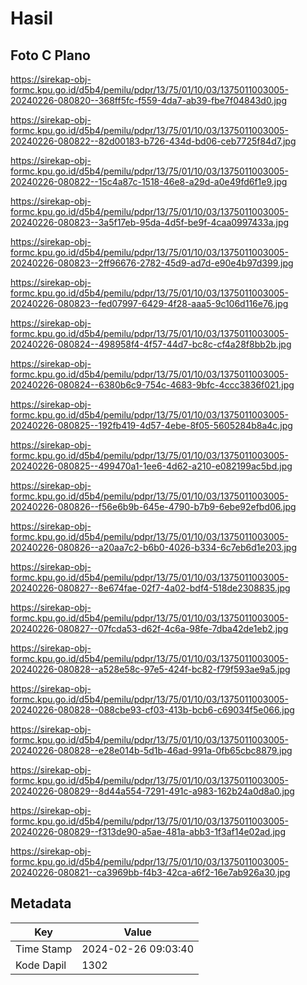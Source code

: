 # Hasil

## Foto C Plano

https://sirekap-obj-formc.kpu.go.id/d5b4/pemilu/pdpr/13/75/01/10/03/1375011003005-20240226-080820--368ff5fc-f559-4da7-ab39-fbe7f04843d0.jpg

https://sirekap-obj-formc.kpu.go.id/d5b4/pemilu/pdpr/13/75/01/10/03/1375011003005-20240226-080822--82d00183-b726-434d-bd06-ceb7725f84d7.jpg

https://sirekap-obj-formc.kpu.go.id/d5b4/pemilu/pdpr/13/75/01/10/03/1375011003005-20240226-080822--15c4a87c-1518-46e8-a29d-a0e49fd6f1e9.jpg

https://sirekap-obj-formc.kpu.go.id/d5b4/pemilu/pdpr/13/75/01/10/03/1375011003005-20240226-080823--3a5f17eb-95da-4d5f-be9f-4caa0997433a.jpg

https://sirekap-obj-formc.kpu.go.id/d5b4/pemilu/pdpr/13/75/01/10/03/1375011003005-20240226-080823--2ff96676-2782-45d9-ad7d-e90e4b97d399.jpg

https://sirekap-obj-formc.kpu.go.id/d5b4/pemilu/pdpr/13/75/01/10/03/1375011003005-20240226-080823--fed07997-6429-4f28-aaa5-9c106d116e76.jpg

https://sirekap-obj-formc.kpu.go.id/d5b4/pemilu/pdpr/13/75/01/10/03/1375011003005-20240226-080824--498958f4-4f57-44d7-bc8c-cf4a28f8bb2b.jpg

https://sirekap-obj-formc.kpu.go.id/d5b4/pemilu/pdpr/13/75/01/10/03/1375011003005-20240226-080824--6380b6c9-754c-4683-9bfc-4ccc3836f021.jpg

https://sirekap-obj-formc.kpu.go.id/d5b4/pemilu/pdpr/13/75/01/10/03/1375011003005-20240226-080825--192fb419-4d57-4ebe-8f05-5605284b8a4c.jpg

https://sirekap-obj-formc.kpu.go.id/d5b4/pemilu/pdpr/13/75/01/10/03/1375011003005-20240226-080825--499470a1-1ee6-4d62-a210-e082199ac5bd.jpg

https://sirekap-obj-formc.kpu.go.id/d5b4/pemilu/pdpr/13/75/01/10/03/1375011003005-20240226-080826--f56e6b9b-645e-4790-b7b9-6ebe92efbd06.jpg

https://sirekap-obj-formc.kpu.go.id/d5b4/pemilu/pdpr/13/75/01/10/03/1375011003005-20240226-080826--a20aa7c2-b6b0-4026-b334-6c7eb6d1e203.jpg

https://sirekap-obj-formc.kpu.go.id/d5b4/pemilu/pdpr/13/75/01/10/03/1375011003005-20240226-080827--8e674fae-02f7-4a02-bdf4-518de2308835.jpg

https://sirekap-obj-formc.kpu.go.id/d5b4/pemilu/pdpr/13/75/01/10/03/1375011003005-20240226-080827--07fcda53-d62f-4c6a-98fe-7dba42de1eb2.jpg

https://sirekap-obj-formc.kpu.go.id/d5b4/pemilu/pdpr/13/75/01/10/03/1375011003005-20240226-080828--a528e58c-97e5-424f-bc82-f79f593ae9a5.jpg

https://sirekap-obj-formc.kpu.go.id/d5b4/pemilu/pdpr/13/75/01/10/03/1375011003005-20240226-080828--088cbe93-cf03-413b-bcb6-c69034f5e066.jpg

https://sirekap-obj-formc.kpu.go.id/d5b4/pemilu/pdpr/13/75/01/10/03/1375011003005-20240226-080828--e28e014b-5d1b-46ad-991a-0fb65cbc8879.jpg

https://sirekap-obj-formc.kpu.go.id/d5b4/pemilu/pdpr/13/75/01/10/03/1375011003005-20240226-080829--8d44a554-7291-491c-a983-162b24a0d8a0.jpg

https://sirekap-obj-formc.kpu.go.id/d5b4/pemilu/pdpr/13/75/01/10/03/1375011003005-20240226-080829--f313de90-a5ae-481a-abb3-1f3af14e02ad.jpg

https://sirekap-obj-formc.kpu.go.id/d5b4/pemilu/pdpr/13/75/01/10/03/1375011003005-20240226-080821--ca3969bb-f4b3-42ca-a6f2-16e7ab926a30.jpg


## Metadata

| Key        | Value               |
| ---------- | ------------------- |
| Time Stamp | 2024-02-26 09:03:40 |
| Kode Dapil | 1302                |



